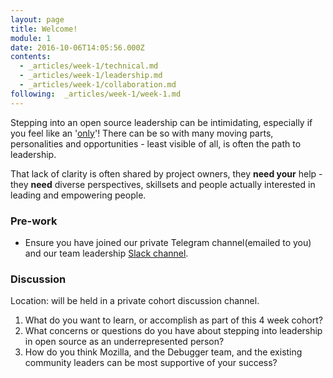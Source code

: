 ```yaml
---
layout: page
title: Welcome!
module: 1
date: 2016-10-06T14:05:56.000Z
contents:
  - _articles/week-1/technical.md
  - _articles/week-1/leadership.md
  - _articles/week-1/collaboration.md
following:  _articles/week-1/week-1.md
---
```


Stepping into an open source leadership can be intimidating, especially if you feel like an '[only](https://blog.mozilla.org/inclusion/2018/08/28/inclusive-culture/)'! There can be so with many moving parts, personalities and opportunities -  least visible of all, is often the path to leadership.

That lack of clarity is often shared by project owners, they **need your** help - they **need** diverse perspectives, skillsets and people actually interested in leading and empowering people.  

### Pre-work
* Ensure you have joined our private Telegram channel(emailed to you) and our team leadership [Slack channel]().

### Discussion
Location: will be held in a private cohort discussion channel.

1. What do you want to learn, or accomplish as part of this 4 week cohort?
2. What concerns or questions do you have about stepping into leadership in open source as an underrepresented person?  
3. How do you think Mozilla, and the Debugger team, and the existing community leaders can be most supportive of your success?
